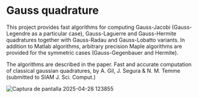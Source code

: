 # Gauss quadrature
This project provides fast algorithms for computing Gauss-Jacobi (Gauss-Legendre as a particular case), Gauss-Laguerre and Gauss-Hermite quadratures together with Gauss-Radau and Gauss-Lobatto variants. In addition to Matlab algorithms, arbitrary precision Maple algorithms are provided for the symmetric cases (Gauss-Gegenbauer and Hermite). 

The algorithms are described in the paper. Fast and accurate computation of classical gaussian quadratures, by A. Gil, J. Segura & N. M. Temme (submitted to SIAM J. Sci. Comput.)



![Captura de pantalla 2025-04-28 123855](https://github.com/user-attachments/assets/3b7c5bca-fdca-4de0-b7b2-06275eb7daf4)
